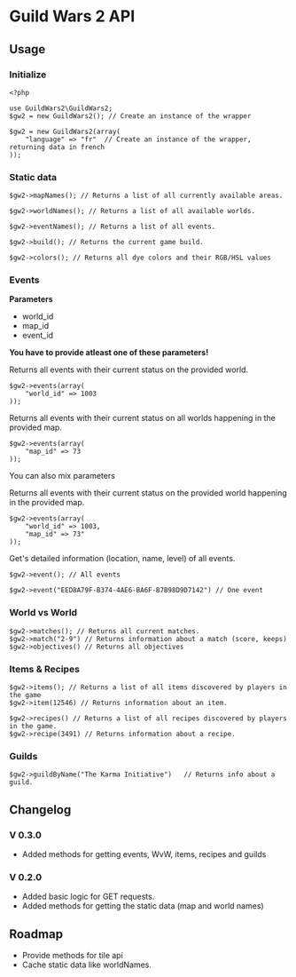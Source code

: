 # Guild Wars 2 API

## Usage
### Initialize
	<?php

	use GuildWars2\GuildWars2;
	$gw2 = new GuildWars2(); // Create an instance of the wrapper

	$gw2 = new GuildWars2(array(
		"language" => "fr"  // Create an instance of the wrapper, returning data in french
	));

### Static data

	$gw2->mapNames(); // Returns a list of all currently available areas.

	$gw2->worldNames(); // Returns a list of all available worlds.

	$gw2->eventNames(); // Returns a list of all events.

	$gw2->build(); // Returns the current game build.

	$gw2->colors(); // Returns all dye colors and their RGB/HSL values

### Events

**Parameters**

* world_id
* map_id
* event_id

**You have to provide atleast one of these parameters!**


Returns all events with their current status on the provided world.

	$gw2->events(array(
		"world_id" => 1003
	));

Returns all events with their current status on all worlds happening in the provided map.

	$gw2->events(array(
		"map_id" => 73
	));

You can also mix parameters

Returns all events with their current status on the provided world happening in the provided map.

	$gw2->events(array(
		"world_id" => 1003,
		"map_id" => 73"
	));

Get's detailed information (location, name, level) of all events.

	$gw2->event(); // All events

	$gw2->event("EED8A79F-B374-4AE6-BA6F-B7B98D9D7142") // One event

### World vs World

	$gw2->matches(); // Returns all current matches.
	$gw2->match("2-9") // Returns information about a match (score, keeps)
	$gw2->objectives() // Returns all objectives

### Items & Recipes
	$gw2->items(); // Returns a list of all items discovered by players in the game
	$gw2->item(12546) // Returns information about an item.

	$gw2->recipes() // Returns a list of all recipes discovered by players in the game.
	$gw2->recipe(3491) // Returns information about a recipe.

### Guilds

	$gw2->guildByName("The Karma Initiative")	// Returns info about a guild.

## Changelog

### V 0.3.0
* Added methods for getting events, WvW, items, recipes and guilds

### V 0.2.0
* Added basic logic for GET requests.
* Added methods for getting the static data (map and world names)

## Roadmap
* Provide methods for tile api
* Cache static data like worldNames.
